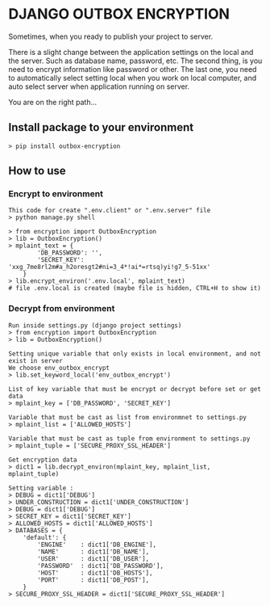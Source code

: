# DJANGO OUTBOX ENCRYPTION

Sometimes, when you ready to publish your project to server. 

There is a slight change between the application settings on the local and the server.
Such as database name, password, etc.
The second thing, is you need to encrypt information like password or other.
The last one, you need to automatically select setting local when you work on local computer, and auto select server when application running on server.

You are on the right path...


## Install package to your environment
    > pip install outbox-encryption

## How to use 

### Encrypt to environment
    This code for create ".env.client" or ".env.server" file    
    > python manage.py shell

    > from encryption import OutboxEncryption
    > lib = OutboxEncryption()
    > mplaint_text = {
            'DB_PASSWORD': '',
            'SECRET_KEY': 'xxg_7me8rl2m#a_h2oresgt2#ni=3_4*!ai*=rtsq)yi!g7_5-51xx'
        }
    > lib.encrypt_environ('.env.local', mplaint_text)
    # file .env.local is created (maybe file is hidden, CTRL+H to show it)

### Decrypt from environment 
    Run inside settings.py (django project settings)            
    > from encryption import OutboxEncryption
    > lib = OutboxEncryption()

    Setting unique variable that only exists in local environment, and not exist in server 
    We choose env_outbox_encrypt
    > lib.set_keyword_local('env_outbox_encrypt')

    List of key variable that must be encrypt or decrypt before set or get data
    > mplaint_key = ['DB_PASSWORD', 'SECRET_KEY']

    Variable that must be cast as list from environmnet to settings.py
    > mplaint_list = ['ALLOWED_HOSTS']

    Variable that must be cast as tuple from environment to settings.py
    > mplaint_tuple = ['SECURE_PROXY_SSL_HEADER']

    Get encryption data
    > dict1 = lib.decrypt_environ(mplaint_key, mplaint_list, mplaint_tuple)

    Setting variable :
    > DEBUG = dict1['DEBUG']
    > UNDER_CONSTRUCTION = dict1['UNDER_CONSTRUCTION']
    > DEBUG = dict1['DEBUG']
    > SECRET_KEY = dict1['SECRET_KEY']
    > ALLOWED_HOSTS = dict1['ALLOWED_HOSTS']
    > DATABASES = {
        'default': {
            'ENGINE'    : dict1['DB_ENGINE'],
            'NAME'      : dict1['DB_NAME'],
            'USER'      : dict1['DB_USER'],
            'PASSWORD'  : dict1['DB_PASSWORD'],
            'HOST'      : dict1['DB_HOSTS'],
            'PORT'      : dict1['DB_POST'],
        }
    > SECURE_PROXY_SSL_HEADER = dict1['SECURE_PROXY_SSL_HEADER']


    
    
